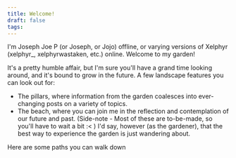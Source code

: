 ```yaml
---
title: Welcome!
draft: false
tags:
---
```

I'm Joseph Joe P (or Joseph, or Jojo) offline, or varying versions of Xelphyr (xelphyr_, xelphyrwastaken, etc.) online. Welcome to my garden! 

It's a pretty humble affair, but I'm sure you'll have a grand time looking around, and it's bound to grow in the future. A few landscape features you can look out for:
- The pillars, where information from the garden coalesces into ever-changing posts on a variety of topics.
- The beach, where you can join me in the reflection and contemplation of our future and past. 
(Side-note - Most of these are to-be-made, so you'll have to wait a bit :< )
I'd say, however (as the gardener), that the best way to experience the garden is just wandering about.
	
Here are some paths you can walk down
